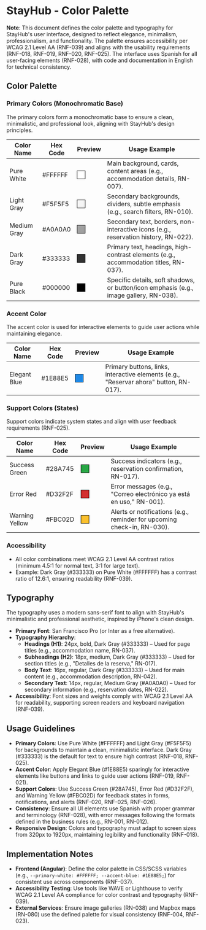 # StayHub - Color Palette 

**Note**: This document defines the color palette and typography for StayHub's user interface, designed to reflect elegance, minimalism, professionalism, and functionality. The palette ensures accessibility per WCAG 2.1 Level AA (RNF-039) and aligns with the usability requirements (RNF-018, RNF-019, RNF-020, RNF-025). The interface uses Spanish for all user-facing elements (RNF-028), with code and documentation in English for technical consistency.

## Color Palette

### Primary Colors (Monochromatic Base)
The primary colors form a monochromatic base to ensure a clean, minimalistic, and professional look, aligning with StayHub's design principles.

| Color Name  | Hex Code | Preview                                                                                                                    | Usage Example                                                                          |
|-------------|----------|----------------------------------------------------------------------------------------------------------------------------|----------------------------------------------------------------------------------------|
| Pure White  | #FFFFFF  | <span style="background-color: #FFFFFF; width: 20px; height: 20px; display: inline-block; border: 1px solid #000;"></span> | Main background, cards, content areas (e.g., accommodation details, RN-007).           |
| Light Gray  | #F5F5F5  | <span style="background-color: #F5F5F5; width: 20px; height: 20px; display: inline-block; border: 1px solid #000;"></span> | Secondary backgrounds, dividers, subtle emphasis (e.g., search filters, RN-010).       |
| Medium Gray | #A0A0A0  | <span style="background-color: #A0A0A0; width: 20px; height: 20px; display: inline-block; border: 1px solid #000;"></span> | Secondary text, borders, non-interactive icons (e.g., reservation history, RN-022).    |
| Dark Gray   | #333333  | <span style="background-color: #333333; width: 20px; height: 20px; display: inline-block; border: 1px solid #000;"></span> | Primary text, headings, high-contrast elements (e.g., accommodation titles, RN-037).   |
| Pure Black  | #000000  | <span style="background-color: #000000; width: 20px; height: 20px; display: inline-block; border: 1px solid #000;"></span> | Specific details, soft shadows, or button/icon emphasis (e.g., image gallery, RN-038). |

### Accent Color
The accent color is used for interactive elements to guide user actions while maintaining elegance.

| Color Name   | Hex Code | Preview                                                                                                                    | Usage Example                                                                         |
|--------------|----------|----------------------------------------------------------------------------------------------------------------------------|---------------------------------------------------------------------------------------|
| Elegant Blue | #1E88E5  | <span style="background-color: #1E88E5; width: 20px; height: 20px; display: inline-block; border: 1px solid #000;"></span> | Primary buttons, links, interactive elements (e.g., "Reservar ahora" button, RN-017). |

### Support Colors (States)
Support colors indicate system states and align with user feedback requirements (RNF-025).

| Color Name     | Hex Code | Preview                                                                                                                    | Usage Example                                                           |
|----------------|----------|----------------------------------------------------------------------------------------------------------------------------|-------------------------------------------------------------------------|
| Success Green  | #28A745  | <span style="background-color: #28A745; width: 20px; height: 20px; display: inline-block; border: 1px solid #000;"></span> | Success indicators (e.g., reservation confirmation, RN-017).            |
| Error Red      | #D32F2F  | <span style="background-color: #D32F2F; width: 20px; height: 20px; display: inline-block; border: 1px solid #000;"></span> | Error messages (e.g., "Correo electrónico ya está en uso," RN-001).     |
| Warning Yellow | #FBC02D  | <span style="background-color: #FBC02D; width: 20px; height: 20px; display: inline-block; border: 1px solid #000;"></span> | Alerts or notifications (e.g., reminder for upcoming check-in, RN-030). |

### Accessibility
- All color combinations meet WCAG 2.1 Level AA contrast ratios (minimum 4.5:1 for normal text, 3:1 for large text).
- Example: Dark Gray (#333333) on Pure White (#FFFFFF) has a contrast ratio of 12.6:1, ensuring readability (RNF-039).

## Typography
The typography uses a modern sans-serif font to align with StayHub's minimalistic and professional aesthetic, inspired by iPhone's clean design.

- **Primary Font**: San Francisco Pro (or Inter as a free alternative).
- **Typography Hierarchy**:
  - **Headings (H1)**: 24px, bold, Dark Gray (#333333) – Used for page titles (e.g., accommodation name, RN-037).
  - **Subheadings (H2)**: 18px, medium, Dark Gray (#333333) – Used for section titles (e.g., "Detalles de la reserva," RN-017).
  - **Body Text**: 16px, regular, Dark Gray (#333333) – Used for main content (e.g., accommodation description, RN-042).
  - **Secondary Text**: 14px, regular, Medium Gray (#A0A0A0) – Used for secondary information (e.g., reservation dates, RN-022).
- **Accessibility**: Font sizes and weights comply with WCAG 2.1 Level AA for readability, supporting screen readers and keyboard navigation (RNF-039).

## Usage Guidelines
- **Primary Colors**: Use Pure White (#FFFFFF) and Light Gray (#F5F5F5) for backgrounds to maintain a clean, minimalistic interface. Dark Gray (#333333) is the default for text to ensure high contrast (RNF-018, RNF-025).
- **Accent Color**: Apply Elegant Blue (#1E88E5) sparingly for interactive elements like buttons and links to guide user actions (RNF-019, RNF-021).
- **Support Colors**: Use Success Green (#28A745), Error Red (#D32F2F), and Warning Yellow (#FBC02D) for feedback states in forms, notifications, and alerts (RNF-020, RNF-025, RNF-026).
- **Consistency**: Ensure all UI elements use Spanish with proper grammar and terminology (RNF-028), with error messages following the formats defined in the business rules (e.g., RN-001, RN-012).
- **Responsive Design**: Colors and typography must adapt to screen sizes from 320px to 1920px, maintaining legibility and functionality (RNF-018).

## Implementation Notes
- **Frontend (Angular)**: Define the color palette in CSS/SCSS variables (e.g., `--primary-white: #FFFFFF; --accent-blue: #1E88E5;`) for consistent use across components (RNF-037).
- **Accessibility Testing**: Use tools like WAVE or Lighthouse to verify WCAG 2.1 Level AA compliance for color contrast and typography (RNF-039).
- **External Services**: Ensure image galleries (RN-038) and Mapbox maps (RN-080) use the defined palette for visual consistency (RNF-004, RNF-023).